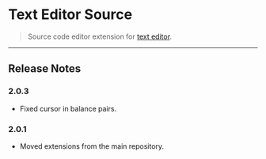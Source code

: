 Text Editor Source
==================

> Source code editor extension for [text editor](https://github.com/taufik-nurrohman/text-editor).

---

Release Notes
-------------

### 2.0.3

 - Fixed cursor in balance pairs.

### 2.0.1

 - Moved extensions from the main repository.
